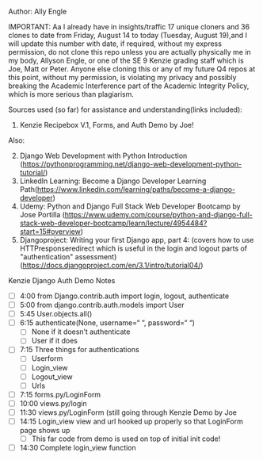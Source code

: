 Author: Ally Engle

IMPORTANT: Aa I already have in insights/traffic 17 unique cloners and 36 clones to date from Friday, August 14 to today (Tuesday, August 19),and I will update this number with date, if required, without my express permission, do not clone this repo unless you are actually physically me in my body, Allyson Engle, or one of the SE 9 Kenzie grading staff which is Joe, Matt or Peter. Anyone else cloning this or any of my future Q4 repos at this point, without my permission, is violating my privacy and possibly breaking the Academic Interference part of the Academic Integrity Policy, which is more serious than plagiarism.

Sources used (so far) for assistance and understanding(links included):
1. Kenzie Recipebox V.1, Forms, and Auth Demo by Joe!

Also:

2. Django Web Development with Python Introduction (https://pythonprogramming.net/django-web-development-python-tutorial/)
3. LinkedIn Learning: Become a Django Developer Learning Path(https://www.linkedin.com/learning/paths/become-a-django-developer)
4. Udemy: Python and Django Full Stack Web Developer Bootcamp by Jose Portilla (https://www.udemy.com/course/python-and-django-full-stack-web-developer-bootcamp/learn/lecture/4954484?start=15#overview)
5. Djangoproject: Writing your first Django app, part 4: (covers how to use HTTPresponseredirect which is useful in the login and logout parts of "authentication" assessment) (https://docs.djangoproject.com/en/3.1/intro/tutorial04/)

Kenzie Django Auth Demo Notes
- [ ] 4:00 from Django.contrib.auth import login, logout, authenticate
- [ ] 5:00 from django.contrib.auth.models import User
- [ ] 5:45 User.objects.all()
- [ ] 6:15 authenticate(None, username=“ “, password=“ “)
    - [ ] None if it doesn’t authenticate
    - [ ] User if it does
- [ ] 7:15 Three things for authentications
    - [ ] Userform
    - [ ] Login_view
    - [ ] Logout_view
    - [ ] Urls
- [ ] 7:15 forms.py/LoginForm
- [ ] 10:00 views.py/login
- [ ] 11:30 views.py/LoginForm (still going through Kenzie Demo by Joe
- [ ] 14:15 Login_view view and url hooked up properly so that LoginForm page shows up
    - [ ] This far code from demo is used on top of initial init code!
- [ ] 14:30 Complete login_view function
